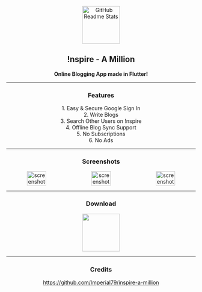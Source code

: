 <p align="center">
 <img width="100px" src="https://play-lh.googleusercontent.com/pLqu5t0r-KoMUqd9qZqaMuHEQdKpbqQINIE2lfZo-nZgbc5G5RWREgLwUdfNGWRntQI=w240-h480-rw" align="center" alt="GitHub Readme Stats" />
 <h2 align="center"><b>!nspire - A Million</b></h2>
 <p align="center"><b>Online Blogging App made in Flutter!</b></p>
</p>

---

  <h3 align="center">Features</h3>
  <p align="center">
    1. Easy & Secure Google Sign In<br>
    2. Write Blogs<br>
    3. Search Other Users on !nspire<br>
    4. Offline Blog Sync Support<br>
    5. No Subscriptions<br>
    6. No Ads<br> 

---

<h3 align="center">Screenshots</h3>

<div align="center" style="width:100%;display:flex;justify-content:space-between;">
<img width="32%" src="https://firebasestorage.googleapis.com/v0/b/blogged---blog-app.appspot.com/o/Screenshot_20220715-210140_!nspire.png?alt=media&token=32e4dc9f-b8b5-4c37-a527-80b8bb6af1db" align="center" alt="screenshot" />
<img width="32%" src="https://firebasestorage.googleapis.com/v0/b/blogged---blog-app.appspot.com/o/Screenshot_20220715-210618_!nspire.png?alt=media&token=05ad4969-3b7e-4468-b07c-cdf80ecc6815" align="center" alt="screenshot" />
<img width="32%" src="https://firebasestorage.googleapis.com/v0/b/blogged---blog-app.appspot.com/o/Screenshot_20220715-210633_!nspire.png?alt=media&token=142f036e-0cc1-4fb1-9d96-173cad8dc053" align="center" alt="screenshot" />
</div>

---

  <h3 align="center">Download</h3>
     <p align="center" style="align-items:center">
     <a href="https://play.google.com/store/apps/details?id=com.imperial.blogged" rel="Play Store">
     <img width="100" height="100" src="https://i.pinimg.com/originals/71/42/62/714262829697e9749a4aa86b3c1f5538.png">
     </a>
     </a>
     </p>


---
  <h3 align="center">Credits</h3>
   <p align="center" ><a href="https://github.com/Imperial79/inspire-a-million">https://github.com/Imperial79/inspire-a-million</a></p>
   